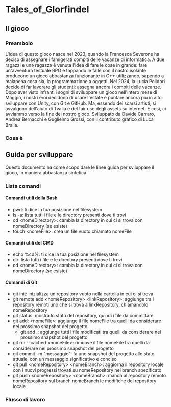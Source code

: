 # Tales_of_Glorfindel
## Il gioco
### Preambolo
L'idea di questo gioco nasce nel 2023, quando la Francesca Severone ha deciso di assegnare i famigerati compiti delle vacanze di informatica.
A due ragazzi e unə ragazzə è venuta l'idea di fare le cose in grande: fare un'avventura testuale RPG e tappando le falle con il nastro isolante
producono un gioco abbastanza funzionante in C++ utilizzando, sapendo a malapena cosa sia, la programmazione a oggetti.
Nel 2024, la Lucia Polidori decide di far lavorare gli studenti: assegna ancora i compiti delle vacanze. Dopo aver visto infranti i sogni di
sviluppare un gioco nell'intero mese di Maggio, i nostri eroi decidono di usare l'estate e puntare ancora più in alto: sviluppare con Unity, con Git 
e GitHub. Ma, essendo dei scarsi artisti, si avvalgono dell'aiuto di Tvalia e del fair use degli assets su internet.
E così, ci avviammo verso la fine del nostro gioco.
Sviluppato da Davide Carraro, Andrea Bernacchi e Guglielmo Grossi, con il contributo grafico di Luca Bralia.
### Cosa è

## Guida per sviluppare
Questo documento ha come scopo dare le linee guida per sviluppare il gioco, in maniera abbastanza sintetica
### Lista comandi
#### Comandi utili della Bash
 - pwd: ti dice la tua posizione nel filesystem
 - ls -a: lista tutti i file e le directory presenti dove ti trovi
 - cd \<nomeDirectory>: cambia la directory in cui ci si trova con nomeDirectory (se esiste)
 - touch \<nomeFile>: crea un file vuoto chiamato nomeFile
#### Comandi utili del CMD
- echo %cd%: ti dice la tua posizione nel filesystem
- dir: lista tutti i file e le directory presenti dove ti trovi
- cd \<nomeDirectory>: cambia la directory in cui ci si trova con nomeDirectory (se esiste)
#### Comandi di Git
- git init: inizializza un repository vuoto nella cartella in cui ci si trova
- git remote add \<nomeRepository> \<linkRepository>: aggiunge tra i repository remoti uno che si trova a linkRepository, chiamandolo nomeRepository
- git status: mostra lo stato del repository, quindi i file da committare
- git add: \<nomeFile>: aggiunge il file nomeFile tra quelli da considerare nel prossimo snapshot del progetto
	- git add .: aggiunge tutti i file modificati tra quelli da considerare nel prossimo snapshot del progetto
- git rm --cached \<nomeFile>: rimuove il file nomeFile tra quelli da considerare nel prossimo snapshot del progetto
- git commit -m "messaggio": fa uno snapshot del progetto allo stato attuale, con un messaggio significativo e conciso
- git pull \<nomeRepository> \<nomeBranch>: aggiorna il repository locale con i nuovi progressi trovati su nomeRepository nel branch specificato
- git push \<nomeRepository> \<nomeBranch>: manda al repository remoto nomeRepository sul branch nomeBranch le modifiche del repository locale
### Flusso di lavoro

### 
